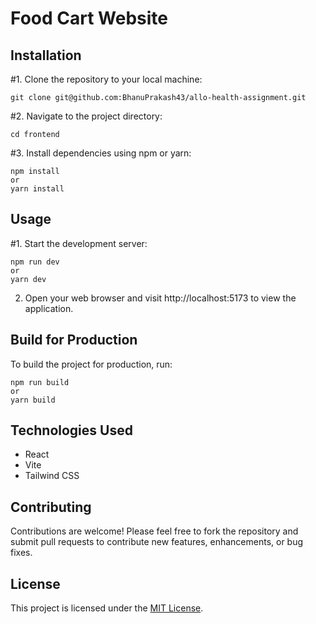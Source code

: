 # Food Cart Website


## Installation

#1. Clone the repository to your local machine:

    git clone git@github.com:BhanuPrakash43/allo-health-assignment.git

#2. Navigate to the project directory:

    cd frontend

#3. Install dependencies using npm or yarn:

    npm install
    or
    yarn install

## Usage

#1. Start the development server:

    npm run dev
    or
    yarn dev

2. Open your web browser and visit http://localhost:5173 to view the application.

## Build for Production

To build the project for production, run:

    npm run build
    or
    yarn build


## Technologies Used

- React
- Vite
- Tailwind CSS


## Contributing

Contributions are welcome! Please feel free to fork the repository and submit pull requests to contribute new features, enhancements, or bug fixes.

## License

This project is licensed under the [MIT License](LICENSE).

